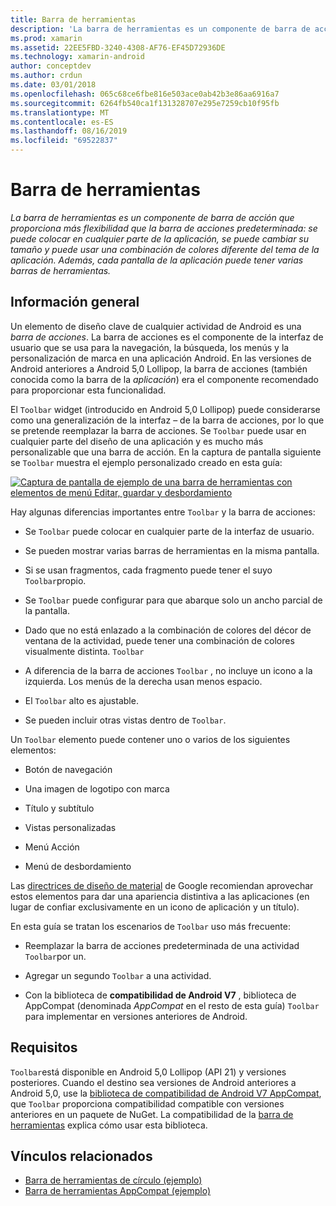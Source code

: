 ```yaml
---
title: Barra de herramientas
description: 'La barra de herramientas es un componente de barra de acción que proporciona más flexibilidad que la barra de acciones predeterminada: se puede colocar en cualquier parte de la aplicación, se puede cambiar su tamaño y puede usar una combinación de colores diferente del tema de la aplicación. Además, cada pantalla de la aplicación puede tener varias barras de herramientas.'
ms.prod: xamarin
ms.assetid: 22EE5FBD-3240-4308-AF76-EF45D72936DE
ms.technology: xamarin-android
author: conceptdev
ms.author: crdun
ms.date: 03/01/2018
ms.openlocfilehash: 065c68ce6fbe816e503ace0ab42b3e86aa6916a7
ms.sourcegitcommit: 6264fb540ca1f131328707e295e7259cb10f95fb
ms.translationtype: MT
ms.contentlocale: es-ES
ms.lasthandoff: 08/16/2019
ms.locfileid: "69522837"
---
```

# <a name="toolbar"></a>Barra de herramientas

_La barra de herramientas es un componente de barra de acción que proporciona más flexibilidad que la barra de acciones predeterminada: se puede colocar en cualquier parte de la aplicación, se puede cambiar su tamaño y puede usar una combinación de colores diferente del tema de la aplicación. Además, cada pantalla de la aplicación puede tener varias barras de herramientas._

 
## <a name="overview"></a>Información general

Un elemento de diseño clave de cualquier actividad de Android es una *barra de acciones*. La barra de acciones es el componente de la interfaz de usuario que se usa para la navegación, la búsqueda, los menús y la personalización de marca en una aplicación Android. En las versiones de Android anteriores a Android 5,0 Lollipop, la barra de acciones (también conocida como la barra de la *aplicación*) era el componente recomendado para proporcionar esta funcionalidad. 

El `Toolbar` widget (introducido en Android 5,0 Lollipop) puede considerarse como una generalización de la interfaz &ndash; de la barra de acciones, por lo que se pretende reemplazar la barra de acciones. Se `Toolbar` puede usar en cualquier parte del diseño de una aplicación y es mucho más personalizable que una barra de acción. En la captura de pantalla siguiente se `Toolbar` muestra el ejemplo personalizado creado en esta guía: 

[![Captura de pantalla de ejemplo de una barra de herramientas con elementos de menú Editar, guardar y desbordamiento](images/01-toolbar-sml.png)](images/01-toolbar.png#lightbox)

Hay algunas diferencias importantes entre `Toolbar` y la barra de acciones: 

- Se `Toolbar` puede colocar en cualquier parte de la interfaz de usuario.

- Se pueden mostrar varias barras de herramientas en la misma pantalla.

- Si se usan fragmentos, cada fragmento puede tener el suyo `Toolbar`propio. 

- Se `Toolbar` puede configurar para que abarque solo un ancho parcial de la pantalla. 

- Dado que no está enlazado a la combinación de colores del décor de ventana de la actividad, puede tener una combinación de colores visualmente distinta. `Toolbar` 

- A diferencia de la barra de acciones `Toolbar` , no incluye un icono a la izquierda. Los menús de la derecha usan menos espacio. 

- El `Toolbar` alto es ajustable. 

- Se pueden incluir otras vistas dentro de `Toolbar`. 

Un `Toolbar` elemento puede contener uno o varios de los siguientes elementos: 

- Botón de navegación

- Una imagen de logotipo con marca

- Título y subtítulo

- Vistas personalizadas

- Menú Acción

- Menú de desbordamiento

Las [directrices de diseño de material](https://material.google.com/) de Google recomiendan aprovechar estos elementos para dar una apariencia distintiva a las aplicaciones (en lugar de confiar exclusivamente en un icono de aplicación y un título). 

En esta guía se tratan los escenarios de `Toolbar` uso más frecuente:

- Reemplazar la barra de acciones predeterminada de una actividad `Toolbar`por un. 

- Agregar un segundo `Toolbar` a una actividad.

- Con la biblioteca de **compatibilidad de Android V7** , biblioteca de AppCompat (denominada *AppCompat* en el resto de esta guía) `Toolbar` para implementar en versiones anteriores de Android. 

 
 
## <a name="requirements"></a>Requisitos

`Toolbar`está disponible en Android 5,0 Lollipop (API 21) y versiones posteriores. Cuando el destino sea versiones de Android anteriores a Android 5,0, use la [biblioteca de compatibilidad de Android V7 AppCompat](https://www.nuget.org/packages/Xamarin.Android.Support.v7.AppCompat/), que `Toolbar` proporciona compatibilidad compatible con versiones anteriores en un paquete de NuGet. 
La compatibilidad de la [barra de herramientas](~/android/user-interface/controls/tool-bar/toolbar-compatibility.md) explica cómo usar esta biblioteca. 




## <a name="related-links"></a>Vínculos relacionados

- [Barra de herramientas de círculo (ejemplo)](https://docs.microsoft.com/samples/xamarin/monodroid-samples/android50-toolbar)
- [Barra de herramientas AppCompat (ejemplo)](https://docs.microsoft.com/samples/xamarin/monodroid-samples/supportv7-appcompat-toolbar)
